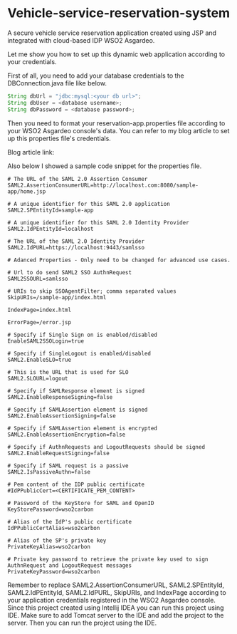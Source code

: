 # Vehicle-service-reservation-system
A secure vehicle service reservation application created using JSP and integrated with cloud-based IDP WSO2 Asgardeo.

Let me show you how to set up this dynamic web application according to your credentials.

First of all, you need to add your database credentials to the DBConnection.java file like below.

```java
String dbUrl = "jdbc:mysql:<your db url>";
String dbUser = <database username>;
String dbPassword = <database password>;
```

Then you need to format your reservation-app.properties file according to your WSO2 Asgardeo console's data. You can refer to my blog article to set up this properties file's credentials.

Blog article link: 

Also below I showed a sample code snippet for the properties file.

```
# The URL of the SAML 2.0 Assertion Consumer
SAML2.AssertionConsumerURL=http://localhost.com:8080/sample-app/home.jsp

# A unique identifier for this SAML 2.0 application
SAML2.SPEntityId=sample-app

# A unique identifier for this SAML 2.0 Identity Provider
SAML2.IdPEntityId=localhost

# The URL of the SAML 2.0 Identity Provider
SAML2.IdPURL=https://localhost:9443/samlsso

# Adanced Properties - Only need to be changed for advanced use cases.

# Url to do send SAML2 SSO AuthnRequest
SAML2SSOURL=samlsso

# URIs to skip SSOAgentFilter; comma separated values
SkipURIs=/sample-app/index.html

IndexPage=index.html

ErrorPage=/error.jsp

# Specify if Single Sign on is enabled/disabled
EnableSAML2SSOLogin=true

# Specify if SingleLogout is enabled/disabled
SAML2.EnableSLO=true

# This is the URL that is used for SLO
SAML2.SLOURL=logout

# Specify if SAMLResponse element is signed
SAML2.EnableResponseSigning=false

# Specify if SAMLAssertion element is signed
SAML2.EnableAssertionSigning=false

# Specify if SAMLAssertion element is encrypted
SAML2.EnableAssertionEncryption=false

# Specify if AuthnRequests and LogoutRequests should be signed
SAML2.EnableRequestSigning=false

# Specify if SAML request is a passive
SAML2.IsPassiveAuthn=false

# Pem content of the IDP public certificate
#IdPPublicCert=<CERTIFICATE_PEM_CONTENT>

# Password of the KeyStore for SAML and OpenID
KeyStorePassword=wso2carbon

# Alias of the IdP's public certificate
IdPPublicCertAlias=wso2carbon

# Alias of the SP's private key
PrivateKeyAlias=wso2carbon

# Private key password to retrieve the private key used to sign AuthnRequest and LogoutRequest messages
PrivateKeyPassword=wso2carbon
```
Remember to replace SAML2.AssertionConsumerURL, SAML2.SPEntityId, SAML2.IdPEntityId, SAML2.IdPURL, SkipURIs, and IndexPage according to your application credentials registered in the WSO2 Asgardeo console.
Since this project created using Intellij IDEA you can run this project using IDE. Make sure to add Tomcat server to the IDE and add the project to the server. Then you can run the project using the IDE.


